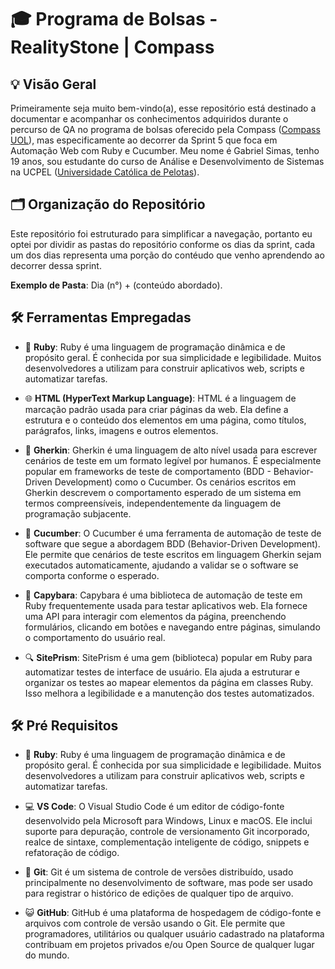 # 🎓 Programa de Bolsas - RealityStone | Compass

## 💡 Visão Geral

Primeiramente seja muito bem-vindo(a), esse repositório está destinado a documentar e acompanhar os conhecimentos adquiridos durante o percurso de QA no programa de bolsas oferecido pela Compass ([Compass UOL](https://compass.uol/en/home/)), mas especificamente ao decorrer da Sprint 5 que foca em Automação Web com Ruby e Cucumber. Meu nome é Gabriel Simas, tenho 19 anos, sou estudante do curso de Análise e Desenvolvimento de Sistemas na UCPEL ([Universidade Católica de Pelotas](https://ucpel.edu.br/)).

## 🗂️ Organização do Repositório

Este repositório foi estruturado para simplificar a navegação, portanto eu optei por dividir as pastas do repositório conforme os dias da sprint, cada um dos dias representa uma porção do contéudo que venho aprendendo ao decorrer dessa sprint.

**Exemplo de Pasta**: Dia (n°) + (conteúdo abordado).

## 🛠️ Ferramentas Empregadas

- 💎 **Ruby**: Ruby é uma linguagem de programação dinâmica e de propósito geral. É conhecida por sua simplicidade e legibilidade. Muitos desenvolvedores a utilizam para construir aplicativos web, scripts e automatizar tarefas.

- 🌐 **HTML (HyperText Markup Language)**: HTML é a linguagem de marcação padrão usada para criar páginas da web. Ela define a estrutura e o conteúdo dos elementos em uma página, como títulos, parágrafos, links, imagens e outros elementos.

- 📝 **Gherkin**: Gherkin é uma linguagem de alto nível usada para escrever cenários de teste em um formato legível por humanos. É especialmente popular em frameworks de teste de comportamento (BDD - Behavior-Driven Development) como o Cucumber. Os cenários escritos em Gherkin descrevem o comportamento esperado de um sistema em termos compreensíveis, independentemente da linguagem de programação subjacente.

- 🥒 **Cucumber**: O Cucumber é uma ferramenta de automação de teste de software que segue a abordagem BDD (Behavior-Driven Development). Ele permite que cenários de teste escritos em linguagem Gherkin sejam executados automaticamente, ajudando a validar se o software se comporta conforme o esperado.

- 🦗 **Capybara**: Capybara é uma biblioteca de automação de teste em Ruby frequentemente usada para testar aplicativos web. Ela fornece uma API para interagir com elementos da página, preenchendo formulários, clicando em botões e navegando entre páginas, simulando o comportamento do usuário real.

- 🔍 **SitePrism**: SitePrism é uma gem (biblioteca) popular em Ruby para automatizar testes de interface de usuário. Ela ajuda a estruturar e organizar os testes ao mapear elementos da página em classes Ruby. Isso melhora a legibilidade e a manutenção dos testes automatizados.

## 🛠️ Pré Requisitos

- 💎 **Ruby**: Ruby é uma linguagem de programação dinâmica e de propósito geral. É conhecida por sua simplicidade e legibilidade. Muitos desenvolvedores a utilizam para construir aplicativos web, scripts e automatizar tarefas.

- 💻 **VS Code**: O Visual Studio Code é um editor de código-fonte desenvolvido pela Microsoft para Windows, Linux e macOS. Ele inclui suporte para depuração, controle de versionamento Git incorporado, realce de sintaxe, complementação inteligente de código, snippets e refatoração de código.

- 🐙 **Git**: Git é um sistema de controle de versões distribuído, usado principalmente no desenvolvimento de software, mas pode ser usado para registrar o histórico de edições de qualquer tipo de arquivo.

- 😺 **GitHub**: GitHub é uma plataforma de hospedagem de código-fonte e arquivos com controle de versão usando o Git. Ele permite que programadores, utilitários ou qualquer usuário cadastrado na plataforma contribuam em projetos privados e/ou Open Source de qualquer lugar do mundo.
